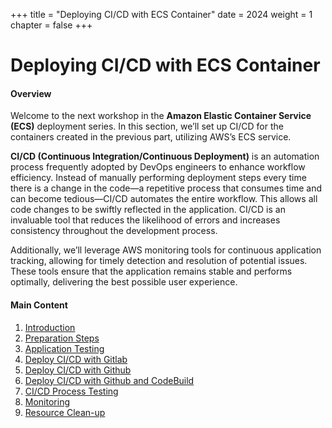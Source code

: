 +++
title = "Deploying CI/CD with ECS Container"
date = 2024
weight = 1
chapter = false
+++

# Deploying CI/CD with ECS Container

#### Overview

Welcome to the next workshop in the **Amazon Elastic Container Service (ECS)** deployment series. In this section, we’ll set up CI/CD for the containers created in the previous part, utilizing AWS’s ECS service.

**CI/CD (Continuous Integration/Continuous Deployment)** is an automation process frequently adopted by DevOps engineers to enhance workflow efficiency. Instead of manually performing deployment steps every time there is a change in the code—a repetitive process that consumes time and can become tedious—CI/CD automates the entire workflow. This allows all code changes to be swiftly reflected in the application. CI/CD is an invaluable tool that reduces the likelihood of errors and increases consistency throughout the development process.

Additionally, we’ll leverage AWS monitoring tools for continuous application tracking, allowing for timely detection and resolution of potential issues. These tools ensure that the application remains stable and performs optimally, delivering the best possible user experience.

#### Main Content

1. [Introduction](1-introduction/)
2. [Preparation Steps](2-preparation/)
3. [Application Testing](3-test-app/)
4. [Deploy CI/CD with Gitlab](4-cicd-gitlab/)
5. [Deploy CI/CD with Github](5-cicd-github/)
6. [Deploy CI/CD with Github and CodeBuild](6-cicd-codebuild/)
7. [CI/CD Process Testing](7-cicd-test/)
8. [Monitoring](8-monitoring/)
9. [Resource Clean-up](9-clean-up/)